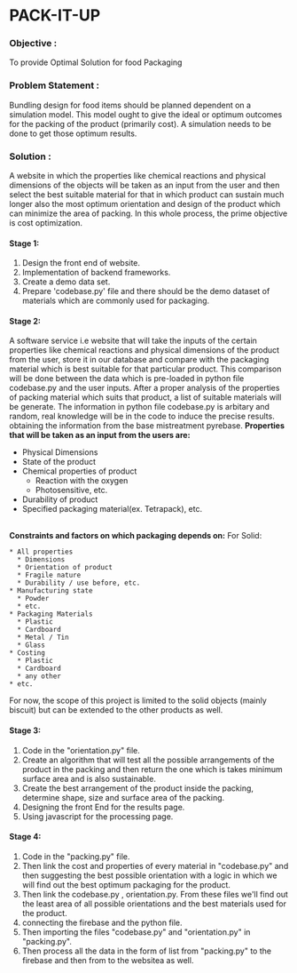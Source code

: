# **PACK-IT-UP**


### Objective : 
To provide Optimal Solution for food Packaging

### Problem Statement :
Bundling design for food items should be planned dependent on a simulation model. 
This model ought to give the ideal or optimum outcomes for the packing of the product (primarily cost).
A simulation needs to be done to get those optimum results.

### Solution :
A website in which the properties like chemical reactions and physical dimensions of the objects will be taken as an input from the user and then select the best suitable material for that in which product can sustain much longer also the most optimum orientation and design of the product which can minimize the area of packing.
In this whole process, the prime objective is cost optimization.


#### Stage 1:
 1. Design the front end of website.
 2. Implementation of backend frameworks.
 3. Create a demo data set.
 4. Prepare 'codebase.py' file and there should be the demo dataset of materials which are commonly used for packaging.


#### Stage 2:
A software service i.e website that will take the inputs of the certain properties like chemical reactions and physical dimensions of the product from the user, store it in our database and compare with the packaging material which is best suitable for that particular product.
This comparison will be done between the data which is pre-loaded in python file codebase.py and the user inputs. After a proper analysis of the properties of packing material which suits that product, a list of suitable materials will be generate.
The information in python file codebase.py is arbitary and random, real knowledge will be in the code to induce the precise results. obtaining the information from the base mistreatment pyrebase. 
<strong>Properties that will be taken as an input from the users are: </strong>
   * Physical Dimensions
   * State of the product
   * Chemical properties of product
      * Reaction with the oxygen
      * Photosensitive, etc.
   * Durability of product
   * Specified packaging material(ex. Tetrapack), etc.
   <br>
<strong>Constraints and factors on which packaging depends on:</strong>
For Solid:

    * All properties
      * Dimensions
      * Orientation of product
      * Fragile nature
      * Durability / use before, etc.
    * Manufacturing state
      * Powder
      * etc.
    * Packaging Materials
      * Plastic
      * Cardboard
      * Metal / Tin
      * Glass
    * Costing
      * Plastic
      * Cardboard
      * any other
    * etc.

For now, the scope of this project is limited to the solid objects (mainly biscuit) but can be extended to the other products as well.

#### Stage 3:

 1. Code in the "orientation.py" file.
 2. Create an algorithm that will test all the possible arrangements of the product in the packing and then return the one which is takes minimum surface area and is also sustainable.  
 3. Create the best arrangement of the product inside the packing, determine shape, size and surface area of the packing.
 4. Designing the front End for the results page.
 5. Using javascript for the processing page.

#### Stage 4:

 1. Code in the "packing.py" file.
 2. Then link the cost and properties of every material in "codebase.py" and then suggesting the best possible orientation with a logic in which we will find out the best optimum packaging for the product.
 3. Then link the codebase.py , orientation.py. From these files we'll find out the least area of all possible orientations and the best materials used for the product.
 5. connecting the firebase and the python file.
 6. Then importing the files "codebase.py" and "orientation.py" in "packing.py".
 7. Then process all the data in the form of list from "packing.py" to the firebase and then from to the websitea as well.
